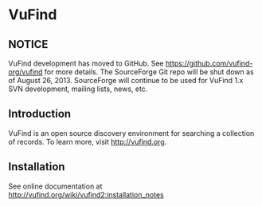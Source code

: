 VuFind
======

NOTICE
------
VuFind development has moved to GitHub. See https://github.com/vufind-org/vufind
for more details. The SourceForge Git repo will be shut down as of August 26,
2013. SourceForge will continue to be used for VuFind 1.x SVN development, mailing
lists, news, etc.

Introduction
------------
VuFind is an open source discovery environment for searching a collection of
records.  To learn more, visit http://vufind.org.


Installation
------------

See online documentation at http://vufind.org/wiki/vufind2:installation_notes